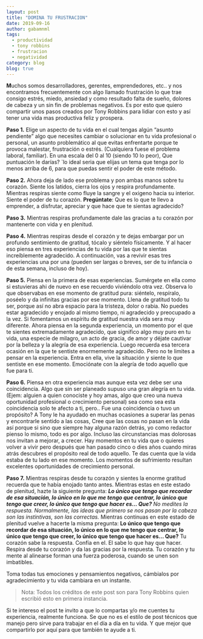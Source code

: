 ```yaml
---
layout: post
title: "DOMINA TU FRUSTRACION"
date: 2019-09-16
author: gabamnml
tags:
  - productividad
  - tony robbins
  - frustracion
  - negatividad
category: blog
blog: true
---
```


**M**uchos somos desarrolladores, gerentes, emprendedores, etc.. y nos encontramos frecuentemente con algo llamado frustración lo que trae consigo estrés, miedo, ansiedad y como resultado falta de sueño, dolores de cabeza y un sin fin de problemas negativos.
Es por esto que quiero compartir unos pasos creados por Tony Robbins para lidiar con esto y así tener una vida mas productiva feliz y prospera.


**Paso 1.** Elige un aspecto de tu vida en el cual tengas algún “asunto pendiente” algo que necesites cambiar o solucionar en tu vida profesional o personal, un asunto problemático al que evitas enfrentarte porque te provoca malestar, frustración o estrés. (Cualquiera fuese el problema laboral, familiar). En una escala del 0 al 10 (siendo 10 lo peor), Que puntuación le darías? `lo ideal seria que elijas un tema que tenga por lo menos arriba de 6, para que puedas sentir el poder de este método.

**Paso 2.** Ahora deja de lado ese problema y pon ambas manos sobre tu corazón. Siente los latidos, cierra los ojos y respira profundamente. Mientras respiras siente como fluye la sangre y el oxigeno hacia su interior. Siente el poder de tu corazón. **Pregúntate**: Que es lo que te llevo a emprender, a disfrutar, apreciar y que hace que te sientas agradecido?

**Paso 3.** Mientras respiras profundamente dale las gracias a tu corazón por mantenerte con vida y en plenitud.

**Paso 4.** Mientras respiras desde el corazón y te dejas embargar por un profundo sentimiento de gratitud, tócalo y siéntelo físicamente. Y al hacer eso piensa en tres experiencias de tu vida por las que te sientas increíblemente agradecido.
A continuación, vas a revivir esas tres experiencias una por una (pueden ser largas o breves, ser de tu infancia o de esta semana, incluso de hoy).

**Paso 5.** Piensa en la primera de esas experiencias. Sumérgete en ella como si estuvieras ahi de nuevo en ese recuerdo viviéndolo otra vez. Observa lo que observabas en ese momento de gratitud pura: siéntelo, respíralo, poséelo y da infinitas gracias por ese momento. Llena de gratitud todo tu ser, porque así no abra espacio para la tristeza, dolor o rabia. No puedes estar agradecido y enojado al mismo tiempo, ni agradecido y preocupado a la vez. Si fomentamos un espíritu de gratitud nuestra vida sera muy diferente.
Ahora piensa en la segunda experiencia, un momento por el que te sientes extremadamente agradecido, que significo algo muy puro en tu vida, una especie de milagro, un acto de gracia, de amor y déjate cautivar por la belleza y la alegría de esa experiencia.
Luego recuerda esa tercera ocasión en la que te sentiste enormemente agradecido. Pero no te limites a pensar en la experiencia. Entra en ella, vive la situación y siente lo que sentiste en ese momento. Emociónate con la alegría de todo aquello que fue para ti.

**Paso 6.** Piensa en otra experiencia mas aunque esta vez debe ser una coincidencia. Algo que sin ser planeado supuso una gran alegría en tu vida. (Ejem: alguien a quien conociste y hoy amas, algo que creo una nueva oportunidad profesional o crecimiento personal) sea como sea esta coincidencia solo te afecto a ti, pero.. Fue una coincidencia o tuvo un propósito?
A Tony le ha ayudado en muchas ocasiones a superar las penas y encontrarle sentido a las cosas, Cree que las cosas no pasan en la vida así porque si sino que siempre hay alguna razón detrás, yo como redactor pienso lo mismo, todo es por algo.
Incluso las circunstancias mas dolorosas nos invitan a mejorar, a crecer.
Hay momentos en tu vida que o quieres volver a vivir pero después que han pasado cinco o dies años cuando miras atrás descubres el propósito real de todo aquello. Te das cuenta que la vida estaba de tu lado en ese momento. Los momentos de sufrimiento resultan excelentes oportunidades de crecimiento personal.

**Paso 7.** Mientras respiras desde tu corazón y sientes la enorme gratitud recuerda que te había enojado tanto antes. Mientras estas en este estado de plenitud, hazte la siguiente pregunta: ***Lo único que tengo que recordar de esa situación, lo único en lo que me tengo que centrar, lo único que tengo que creer, lo único que tengo que hacer es... Que?***
*No medites la respuesta. Normalmente, las ideas que primero se nos pasan por la cabeza son las instintivas, son las correctas.*
Mientras continuas en este estado de plenitud vuelve a hacerte la misma pregunta: **Lo único que tengo que recordar de esa situación, lo único en lo que me tengo que centrar, lo único que tengo que creer, lo único que tengo que hacer es... Que?**
Tu corazón sabe la respuesta. Confía en el. El sabe lo que hay que hacer. Respira desde tu corazón y da las gracias por la respuesta. Tu corazón y tu mente al alinearse forman una fuerza poderosa, cuando se unen son imbatibles.

Toma todas tus emociones y pensamientos negativos, cámbialos por agradecimiento y tu vida cambiara en un instante.


> Nota: Todos los créditos de este post son para Tony Robbins quien escribió esto en primera instancia.


Si te intereso el post te invito a que lo compartas y/o me cuentes tu experiencia, realmente funciona. Se que no es el estilo de post técnicos que manejo pero sirve para trabajar en el día a día en tu vida. Y que mejor que compartirlo por aquí para que también te ayude a ti.
